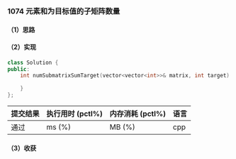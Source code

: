 ### 1074 元素和为目标值的子矩阵数量

#### （1）思路

#### （2）实现

```cpp
class Solution {
public:
    int numSubmatrixSumTarget(vector<vector<int>>& matrix, int target) {

    }
};
```

| 提交结果 | 执行用时 (pctl%) | 内存消耗 (pctl%) | 语言 |
|:---------|:-----------------|:-----------------|:-----|
| 通过     |  ms (%)   |  MB (%)  | cpp  |

#### （3）收获

